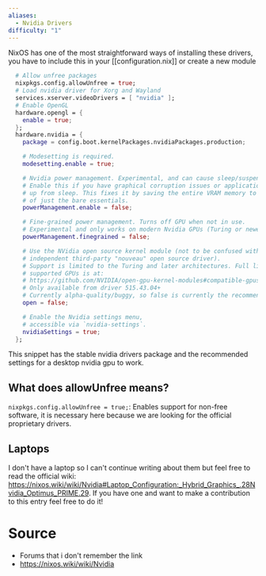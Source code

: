 ```yaml
---
aliases:
  - Nvidia Drivers
difficulty: "1"
---
```


NixOS has one of the most straightforward ways of installing these drivers, you have to include this in your [[configuration.nix]] or create a new module
```nix
  # Allow unfree packages
  nixpkgs.config.allowUnfree = true;
  # Load nvidia driver for Xorg and Wayland
  services.xserver.videoDrivers = [ "nvidia" ];
  # Enable OpenGL
  hardware.opengl = {
    enable = true;
  };
  hardware.nvidia = {
    package = config.boot.kernelPackages.nvidiaPackages.production;

    # Modesetting is required.
    modesetting.enable = true;

    # Nvidia power management. Experimental, and can cause sleep/suspend to fail.
    # Enable this if you have graphical corruption issues or application crashes after waking
    # up from sleep. This fixes it by saving the entire VRAM memory to /tmp/ instead 
    # of just the bare essentials.
    powerManagement.enable = false;

    # Fine-grained power management. Turns off GPU when not in use.
    # Experimental and only works on modern Nvidia GPUs (Turing or newer).
    powerManagement.finegrained = false;

    # Use the NVidia open source kernel module (not to be confused with the
    # independent third-party "nouveau" open source driver).
    # Support is limited to the Turing and later architectures. Full list of 
    # supported GPUs is at: 
    # https://github.com/NVIDIA/open-gpu-kernel-modules#compatible-gpus 
    # Only available from driver 515.43.04+
    # Currently alpha-quality/buggy, so false is currently the recommended setting.
    open = false;

    # Enable the Nvidia settings menu,
    # accessible via `nvidia-settings`.
    nvidiaSettings = true;
  };
```

This snippet has the stable nvidia drivers package and the recommended settings for a desktop nvidia gpu to work.
## What does allowUnfree means?
`nixpkgs.config.allowUnfree = true;`: Enables support for non-free software, it is necessary here because we are looking for the official proprietary drivers.
## Laptops
I don't have a laptop so I can't continue writing about them but feel free to read the official wiki: https://nixos.wiki/wiki/Nvidia#Laptop_Configuration:_Hybrid_Graphics_.28Nvidia_Optimus_PRIME.29.
If you have one and want to make a contribution to this entry feel free to do it!
# Source
- Forums that i don't remember the link
- https://nixos.wiki/wiki/Nvidia
